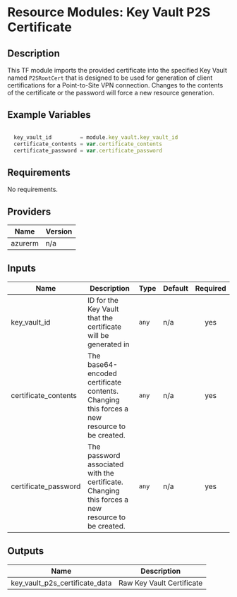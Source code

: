 # **Resource Modules: Key Vault P2S Certificate**

## Description

This TF module imports the provided certificate into the specified Key Vault named `P2SRootCert` that is designed to be used for generation of client certifications for a Point-to-Site VPN connection. Changes to the contents of the certificate or the password will force a new resource generation.


## Example Variables
```javascript

  key_vault_id         = module.key_vault.key_vault_id
  certificate_contents = var.certificate_contents
  certificate_password = var.certificate_password
```

## Requirements

No requirements.

## Providers

| Name | Version |
|------|---------|
| azurerm | n/a |

## Inputs

| Name | Description | Type | Default | Required |
|------|-------------|------|---------|:--------:|
| key\_vault\_id | ID for the Key Vault that the certificate will be generated in | `any` | n/a | yes |
| certificate\_contents | The base64-encoded certificate contents. Changing this forces a new resource to be created. | `any` | n/a | yes |
| certificate\_password | The password associated with the certificate. Changing this forces a new resource to be created. | `any` | n/a | yes |

## Outputs

| Name | Description |
|------|-------------|
| key\_vault\_p2s\_certificate\_data | Raw Key Vault Certificate |

